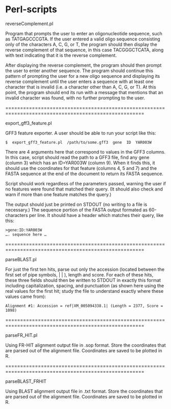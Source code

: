 # Perl-scripts

reverseComplement.pl

Program that prompts the user to enter an oligonucleotide sequence, such as TATGAGCCCGTA. 
If the user entered a valid oligo sequence consisting only of the characters A, C, G, or T, 
the program should then display the reverse complement of that sequence, in this case TACGGGCTCATA, 
along with text indicating that it is the reverse complement.

After displaying the reverse complement, the program should then prompt the user to enter another sequence. 
The program should continue this pattern of prompting the user for a new oligo sequence and displaying 
its reverse complement until the user enters a sequence with at least one character that is invalid 
(i.e. a character other than A, C, G, or T). At this point, the program should end its run with 
a message that mentions that an invalid character was found, with no further prompting to the user.

=====================================================================================================

export_gff3_feature.pl

GFF3 feature exporter.  A user should be able to run your script like this:

	$  export_gff3_feature.pl  /path/to/some.gff3  gene  ID  YAR003W

There are 4 arguments here that correspond to values in the GFF3 columns.  In this case, script should read the path to a GFF3 file, find any gene (column 3) which has an ID=YAR003W (column 9).   When it finds this, it should use the coordinates for that feature (columns 4, 5 and 7) and the FASTA sequence at the end of the document to return its FASTA sequence.

Script should work regardless of the parameters passed, warning the user if no features were found that matched their query.  (It should also check and warn if more than one feature matches the query.)

The output should just be printed on STDOUT (no writing to a file is necessary.) The sequence portion of the FASTA output formated as 60-characters per line. It should have a header which matches their query, like this:

	>gene:ID:YAR003W
	…. sequence here …


=====================================================================================================

parseBLAST.pl

For just the first ten hits, parse out only the accession (located between the first set of pipe symbols, | | ), length and score. For each of these hits, these three fields should then be written to STDOUT in exactly this format including capitalization, spacing, and punctuation (as shown here using the real values for the first hit; study the file to understand exactly where these values came from):

	Alignment #1: Accession = ref|XM_005094338.1| (Length = 2377, Score = 1098)


=====================================================================================================

parseFR_HIT.pl

Using FR-HIT alignment output file in .sop format. Store the
coordinates that are parsed out of the alignment file.
Coordinates are saved to be plotted in R.


=====================================================================================================

parseBLAST_FRHIT

Using BLAST alignment output file in .txt format. Store the coordinates
that are parsed out of the alignment file.
Coordinates are saved to be plotted in R.


